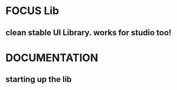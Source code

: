 # FOCUS Lib
## clean stable UI Library. works for studio too!



# DOCUMENTATION

## starting up the lib
```lua

```
